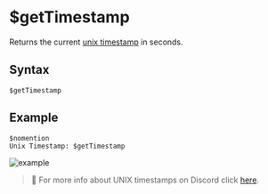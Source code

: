 # $getTimestamp
Returns the current [unix timestamp](https://www.unixtimestamp.com/) in seconds.

## Syntax
```
$getTimestamp
```

## Example
```
$nomention
Unix Timestamp: $getTimestamp
```
![example](https://user-images.githubusercontent.com/69215413/125980242-02e20d79-3cb6-45c0-b9d8-07da4844eb89.png)

> 📄 For more info about UNIX timestamps on Discord click [here](../resources/discordTimestamps.md).
